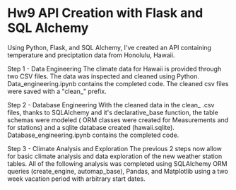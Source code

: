 # Hw9 API Creation with Flask and SQL Alchemy
Using Python, Flask, and SQL Alchemy, I've created an API containing temperature and preciptation data from Honolulu, Hawaii.

Step 1 - Data Engineering The climate data for Hawaii is provided through two CSV files. The data was inspected and cleaned using Python. Data_engineering.ipynb contains the completed code. The cleaned csv files were saved with a "clean_" prefix.

Step 2 - Database Engineering With the cleaned data in the clean_ .csv files, thanks to SQLAlchemy and it's declarative_base function, the table schemas were modeled ( ORM classes were created for Measurements and for stations) and a sqlite database created (hawaii.sqlite). Database_engineering.ipynb contains the completed code.

Step 3 - Climate Analysis and Exploration The previous 2 steps now allow for basic climate analysis and data exploration of the new weather station tables. All of the following analysis was completed using SQLAlchemy ORM queries (create_engine, automap_base), Pandas, and Matplotlib using a two week vacation period with arbitrary start dates.

